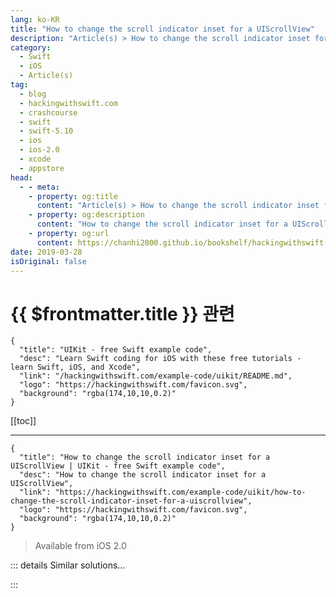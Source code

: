 ```yaml
---
lang: ko-KR
title: "How to change the scroll indicator inset for a UIScrollView"
description: "Article(s) > How to change the scroll indicator inset for a UIScrollView"
category:
  - Swift
  - iOS
  - Article(s)
tag: 
  - blog
  - hackingwithswift.com
  - crashcourse
  - swift
  - swift-5.10
  - ios
  - ios-2.0
  - xcode
  - appstore
head:
  - - meta:
    - property: og:title
      content: "Article(s) > How to change the scroll indicator inset for a UIScrollView"
    - property: og:description
      content: "How to change the scroll indicator inset for a UIScrollView"
    - property: og:url
      content: https://chanhi2000.github.io/bookshelf/hackingwithswift.com/example-code/uikit/how-to-change-the-scroll-indicator-inset-for-a-uiscrollview.html
date: 2019-03-28
isOriginal: false
---
```


# {{ $frontmatter.title }} 관련

```component VPCard
{
  "title": "UIKit - free Swift example code",
  "desc": "Learn Swift coding for iOS with these free tutorials - learn Swift, iOS, and Xcode",
  "link": "/hackingwithswift.com/example-code/uikit/README.md",
  "logo": "https://hackingwithswift.com/favicon.svg",
  "background": "rgba(174,10,10,0.2)"
}
```

[[toc]]

---

```component VPCard
{
  "title": "How to change the scroll indicator inset for a UIScrollView | UIKit - free Swift example code",
  "desc": "How to change the scroll indicator inset for a UIScrollView",
  "link": "https://hackingwithswift.com/example-code/uikit/how-to-change-the-scroll-indicator-inset-for-a-uiscrollview",
  "logo": "https://hackingwithswift.com/favicon.svg",
  "background": "rgba(174,10,10,0.2)"
}
```

> Available from iOS 2.0

<!-- TODO: 작성 -->

<!--
It's common to adjust content insets of a scroll view or any class that embeds one (table view, text view, etc) so that you control the scrolling mechanism precisely, but whenever you change the content inset it's a good idea also to change the scroll indicator inset: the visual indicator bar on the right that shows users how far they have left to scroll.

Changing this value adds a tiny bit of UI polish and it's easy to do:

```swift
scrollView.scrollIndicatorInsets = UIEdgeInsets(top: 30, left: 0, bottom: 0, right: 10)
```

-->

::: details Similar solutions…

<!--
/example-code/uikit/how-to-adjust-a-uiscrollview-to-fit-the-keyboard">How to adjust a UIScrollView to fit the keyboard 
/example-code/uikit/how-to-support-pinch-to-zoom-in-a-uiscrollview">How to support pinch to zoom in a UIScrollView 
/example-code/uikit/how-to-hide-the-home-indicator-on-iphone-x">How to hide the home indicator on iPhone X 
/quick-start/swiftui/how-to-hide-the-home-indicator-and-other-system-ui">How to hide the home indicator and other system UI 
/quick-start/swiftui/how-to-inset-the-safe-area-with-custom-content">How to inset the safe area with custom content</a>
-->

:::

